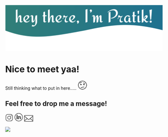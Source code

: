 <img src="https://github.com/praaatik/praaatik/blob/master/header.png">

# Nice to meet yaa! 

Still thinking what to put in here..... <img src="https://github.com/praaatik/praaatik/blob/master/confused.gif" width="30px" height="30px">

## Feel free to drop me a message!
<a href="https://www.instagram.com/praaatiik"><img src="https://github.com/praaatik/praaatik/blob/master/instagram-3d.gif" width="25px" height="25px" /></a>
<a href="https://www.linkedin.com/in/pratik1320/"><img src="https://github.com/praaatik/praaatik/blob/master/linkedin-circled-shake.gif" width="28px" height="28px" /></a>
<a href="mailto:pratikkulkarni1307@gmail.com"><img src="https://github.com/praaatik/praaatik/blob/master/subscribe-1.gif" width="28px" height="28px" /></a>


<img src="https://github.com/praaatik/praaatik/blob/master/footer.png.png">
